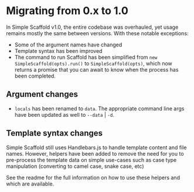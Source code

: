 # Migrating from 0.x to 1.0

In Simple Scaffold v1.0, the entire codebase was overhauled, yet usage remains mostly the same
between versions. With these notable exceptions:

- Some of the argument names have changed
- Template syntax has been improved
- The command to run Scaffold has been simplified from `new SimpleScaffold(opts).run()` to `SimpleScaffold(opts)`, which now returns a promise that you can await to know when the process has been completed.

## Argument changes

- `locals` has been renamed to `data`. The appropriate command line args have been updated as
  well to `--data` | `-d`.

## Template syntax changes

Simple Scaffold still uses Handlebars.js to handle template content and file names. However, helpers
have been added to remove the need for you to pre-process the template data on simple use-cases such
as case type manipulation (converting to camel case, snake case, etc)

See the readme for the full information on how to use these helpers and which are available.
